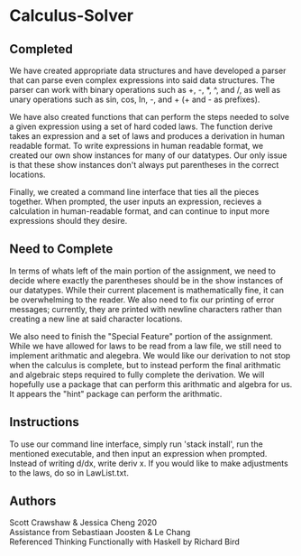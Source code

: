 # Calculus-Solver
## Completed
We have created appropriate data structures and have developed a parser that can parse even complex expressions into said data structures. The parser can work with binary operations such as +, -, *, ^, and /, as well as unary operations such as sin, cos, ln, -, and + (+ and - as prefixes).  
  
We have also created functions that can perform the steps needed to solve a given expression using a set of hard coded laws. The function derive takes an expression and a set of laws and produces a derivation in human readable format. To write expressions in human readable format, we created our own show instances for many of our datatypes. Our only issue is that these show instances don't always put parentheses in the correct locations.

Finally, we created a command line interface that ties all the pieces together. When prompted, the user inputs an expression, recieves a calculation in human-readable format, and can continue to input more expressions should they desire.

## Need to Complete
In terms of whats left of the main portion of the assignment, we need to decide where exactly the parentheses should be in the show instances of our datatypes. While their current placement is mathematically fine, it can be overwhelming to the reader. We also need to fix our printing of error messages; currently, they are printed with newline characters rather than creating a new line at said character locations.
  
We also need to finish the "Special Feature" portion of the assignment. While we have allowed for laws to be read from a law file, we still need to implement arithmatic and alegebra. We would like our derivation to not stop when the calculus is complete, but to instead perform the final arithmatic and algebraic steps required to fully complete the derivation. We will hopefully use a package that can perform this arithmatic and algebra for us. It appears the "hint" package can perform the arithmatic.

## Instructions
To use our command line interface, simply run 'stack install', run the mentioned executable, and then input an expression when prompted. Instead of writing d/dx, write deriv x. If you would like to make adjustments to the laws, do so in LawList.txt.

## Authors
Scott Crawshaw & Jessica Cheng 2020  
Assistance from Sebastiaan Joosten & Le Chang  
Referenced Thinking Functionally with Haskell by Richard Bird

